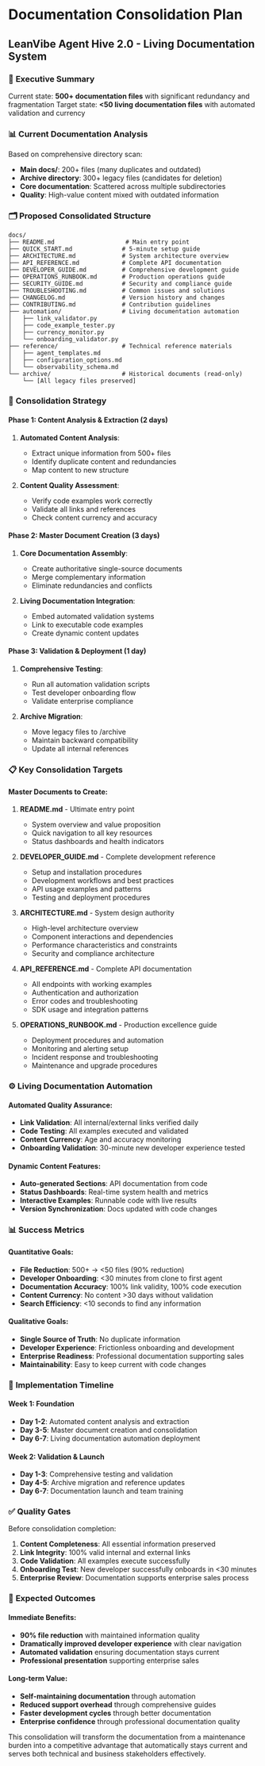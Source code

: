 # Documentation Consolidation Plan
## LeanVibe Agent Hive 2.0 - Living Documentation System

### 🎯 **Executive Summary**

Current state: **500+ documentation files** with significant redundancy and fragmentation
Target state: **<50 living documentation files** with automated validation and currency

### 📊 **Current Documentation Analysis**

Based on comprehensive directory scan:
- **Main docs/**: 200+ files (many duplicates and outdated)
- **Archive directory**: 300+ legacy files (candidates for deletion)  
- **Core documentation**: Scattered across multiple subdirectories
- **Quality**: High-value content mixed with outdated information

### 🗂️ **Proposed Consolidated Structure**

```
docs/
├── README.md                    # Main entry point
├── QUICK_START.md              # 5-minute setup guide
├── ARCHITECTURE.md             # System architecture overview
├── API_REFERENCE.md            # Complete API documentation
├── DEVELOPER_GUIDE.md          # Comprehensive development guide
├── OPERATIONS_RUNBOOK.md       # Production operations guide
├── SECURITY_GUIDE.md           # Security and compliance guide
├── TROUBLESHOOTING.md          # Common issues and solutions
├── CHANGELOG.md                # Version history and changes
├── CONTRIBUTING.md             # Contribution guidelines
├── automation/                 # Living documentation automation
│   ├── link_validator.py
│   ├── code_example_tester.py  
│   ├── currency_monitor.py
│   └── onboarding_validator.py
├── reference/                  # Technical reference materials
│   ├── agent_templates.md
│   ├── configuration_options.md
│   └── observability_schema.md
└── archive/                    # Historical documents (read-only)
    └── [All legacy files preserved]
```

### 🚀 **Consolidation Strategy**

#### Phase 1: Content Analysis & Extraction (2 days)
1. **Automated Content Analysis**:
   - Extract unique information from 500+ files
   - Identify duplicate content and redundancies
   - Map content to new structure

2. **Content Quality Assessment**:
   - Verify code examples work correctly
   - Validate all links and references
   - Check content currency and accuracy

#### Phase 2: Master Document Creation (3 days)  
1. **Core Documentation Assembly**:
   - Create authoritative single-source documents
   - Merge complementary information
   - Eliminate redundancies and conflicts

2. **Living Documentation Integration**:
   - Embed automated validation systems
   - Link to executable code examples
   - Create dynamic content updates

#### Phase 3: Validation & Deployment (1 day)
1. **Comprehensive Testing**:
   - Run all automation validation scripts
   - Test developer onboarding flow
   - Validate enterprise compliance

2. **Archive Migration**:
   - Move legacy files to /archive
   - Maintain backward compatibility
   - Update all internal references

### 📋 **Key Consolidation Targets**

#### Master Documents to Create:

1. **README.md** - Ultimate entry point
   - System overview and value proposition
   - Quick navigation to all key resources
   - Status dashboards and health indicators

2. **DEVELOPER_GUIDE.md** - Complete development reference
   - Setup and installation procedures
   - Development workflows and best practices
   - API usage examples and patterns
   - Testing and deployment procedures

3. **ARCHITECTURE.md** - System design authority
   - High-level architecture overview
   - Component interactions and dependencies
   - Performance characteristics and constraints
   - Security and compliance architecture

4. **API_REFERENCE.md** - Complete API documentation
   - All endpoints with working examples
   - Authentication and authorization
   - Error codes and troubleshooting
   - SDK usage and integration patterns

5. **OPERATIONS_RUNBOOK.md** - Production excellence guide
   - Deployment procedures and automation
   - Monitoring and alerting setup
   - Incident response and troubleshooting
   - Maintenance and upgrade procedures

### ⚙️ **Living Documentation Automation**

#### Automated Quality Assurance:
- **Link Validation**: All internal/external links verified daily
- **Code Testing**: All examples executed and validated
- **Content Currency**: Age and accuracy monitoring
- **Onboarding Validation**: 30-minute new developer experience tested

#### Dynamic Content Features:
- **Auto-generated Sections**: API documentation from code
- **Status Dashboards**: Real-time system health and metrics
- **Interactive Examples**: Runnable code with live results
- **Version Synchronization**: Docs updated with code changes

### 📊 **Success Metrics**

#### Quantitative Goals:
- **File Reduction**: 500+ → <50 files (90% reduction)
- **Developer Onboarding**: <30 minutes from clone to first agent
- **Documentation Accuracy**: 100% link validity, 100% code execution
- **Content Currency**: No content >30 days without validation
- **Search Efficiency**: <10 seconds to find any information

#### Qualitative Goals:
- **Single Source of Truth**: No duplicate information
- **Developer Experience**: Frictionless onboarding and development
- **Enterprise Readiness**: Professional documentation supporting sales
- **Maintainability**: Easy to keep current with code changes

### 🔄 **Implementation Timeline**

#### Week 1: Foundation
- **Day 1-2**: Automated content analysis and extraction
- **Day 3-5**: Master document creation and consolidation
- **Day 6-7**: Living documentation automation deployment

#### Week 2: Validation & Launch
- **Day 1-3**: Comprehensive testing and validation
- **Day 4-5**: Archive migration and reference updates
- **Day 6-7**: Documentation launch and team training

### ✅ **Quality Gates**

Before consolidation completion:
1. **Content Completeness**: All essential information preserved
2. **Link Integrity**: 100% valid internal and external links  
3. **Code Validation**: All examples execute successfully
4. **Onboarding Test**: New developer successfully onboards in <30 minutes
5. **Enterprise Review**: Documentation supports enterprise sales process

### 🎯 **Expected Outcomes**

#### Immediate Benefits:
- **90% file reduction** with maintained information quality
- **Dramatically improved developer experience** with clear navigation
- **Automated validation** ensuring documentation stays current
- **Professional presentation** supporting enterprise sales

#### Long-term Value:
- **Self-maintaining documentation** through automation
- **Reduced support overhead** through comprehensive guides
- **Faster development cycles** through better documentation
- **Enterprise confidence** through professional documentation quality

This consolidation will transform the documentation from a maintenance burden into a competitive advantage that automatically stays current and serves both technical and business stakeholders effectively.